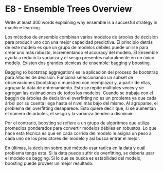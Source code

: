 # E8 - Ensemble Trees Overview

Write at least 300 words explaining why ensemble is a succesful strategy in machine learning.


Los métodos de ensemble combinan varios modelos de árboles de decisión para producir uno con una mejor capacidad predictiva. El principio detrás de este modelo es que un grupo de modelos débiles puede unirse para crear uno más robusto, incrementando el accuracy del modelo. El Ensemble ayuda a reducir la  varianza y el sesgo presentes naturalmente en un único modelo. Existen dos grandes técnicas de ensemble: bagging y boosting.

Bagging (o bootstrap aggregation) es la aplicación del proceso de bootstrap para árboles de  decisión. Funciona seleccionando un subset de observaciones (bootstrap o muestreo con reemplazo) y, a partir de ellas, agrupar la data de entrenamiento. Esto se repite múltiples veces y se agregan las estimaciones de todos los modelos. Cuando se trabaja con el baggin de árboles de decisión el overfitting no es un problema ya que  cada árbol por su cuenta llega  hasta el nivel más bajo del mismo. Al agruparse, el problema del overfitting desaparece. Esto quiere decir que, si se aumentan el número de árboles, el sesgo y la varianza tienden a disminuir. 

Por el contrario, boosting se  refiere a un grupo de algoritmos que utiliza promedios ponderados para convertir modelos débiles  en robustos. Lo  que hace esta técnica es que en cada corrida  del modelo le asigna un peso a cada uno de los predictores del modelo y  así busca entrar el mejor. 

En últimas, la decisión sobre qué método usar radica en la data y cuál problema tenga esta. Si la data puede sufrir de overfitting, se debería usar el modelo de bagging. Si lo que se busca es estabilidad del modelo, boosting puede proveer un mejor resultado. 

